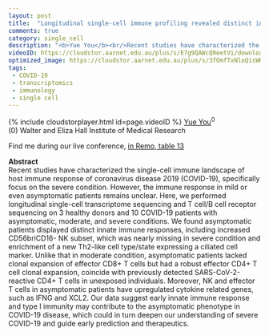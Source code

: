 ```yaml
---
layout: post
title:  "Longitudinal single-cell immune profiling revealed distinct innate immune response in asymptomatic COVID-19 patients"
comments: true
category: single_cell
description: "<b>Yue You</b><br/>Recent studies have characterized the single-cell ..."
videoID: https://cloudstor.aarnet.edu.au/plus/s/E7g9QAWcQ9eetVi/download
optimized_image: https://cloudstor.aarnet.edu.au/plus/s/3fOmfTxNloQisWK/download
tags:
 - COVID-19
 - transcriptomics
 - immunology
 - single cell
---
```

{% include cloudstorplayer.html id=page.videoID %}
<u>Yue You</u><sup>0</sup><br/>
\(0\) Walter and Eliza Hall Institute of Medical Research

Find me during our live conference, [in Remo, table 13](https://remo.co)

<b>Abstract</b><br/>
Recent studies have characterized the single-cell immune landscape of host immune response of coronavirus disease 2019 \(COVID-19\), specifically focus on the severe condition. However, the immune response in mild or even asymptomatic patients remains unclear. Here, we performed longitudinal single-cell transcriptome sequencing and T cell/B cell receptor sequencing on 3 healthy donors and 10 COVID-19 patients with asymptomatic, moderate, and severe conditions. We found asymptomatic patients displayed distinct innate immune responses, including increased CD56briCD16- NK subset, which was nearly missing in severe condition and enrichment of a new Th2-like cell type/state expressing a ciliated cell marker. Unlike that in moderate condition, asymptomatic patients lacked clonal expansion of effector CD8+ T cells but had a robust effector CD4+ T cell clonal expansion, coincide with previously detected SARS-CoV-2-reactive CD4+ T cells in unexposed individuals. Moreover, NK and effector T cells in asymptomatic patients have upregulated cytokine related genes, such as IFNG and XCL2. Our data suggest early innate immune response and type I immunity may contribute to the asymptomatic phenotype in COVID-19 disease, which could in turn deepen our understanding of severe COVID-19 and guide early prediction and therapeutics.
